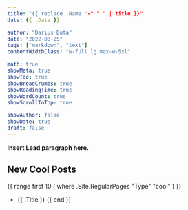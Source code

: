 ```yaml
---
title: "{{ replace .Name "-" " " | title }}"
date: {{ .Date }}

author: "Darius Duta"
date: "2022-08-25"
tags: ["markdown", "text"]
contentWidthClass: "w-full lg:max-w-5xl"

math: true
showMeta: true
showToc: true
showBreadCrumbs: true
showReadingTime: true
showWordCount: true
showScrollToTop: true

showAuthor: false
showDate: true
draft: false
---
```


**Insert Lead paragraph here.**

## New Cool Posts

{{ range first 10 ( where .Site.RegularPages "Type" "cool" ) }}
* {{ .Title }}
{{ end }}
